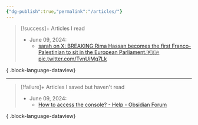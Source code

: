 ```yaml
---
{"dg-publish":true,"permalink":"/articles/"}
---
```



> [!success]+ Articles I read
>  - June 09, 2024: 
>     - [sarah on X: BREAKING:Rima Hassan becomes the first Franco-Palestinian to sit in the European Parliament.🇵🇸🔥 pic.twitter.com/TvnUiMg7Lk](https://x.com/sahouraxo/status/1799881835717218643)
> 
> 
{ .block-language-dataview}

 ---
 
> [!failure]+ Articles I saved but haven't read
>  - June 09, 2024: 
>     - [How to access the console? - Help - Obsidian Forum](https://forum.obsidian.md/t/how-to-access-the-console/16703/2)
> 
> 
{ .block-language-dataview}